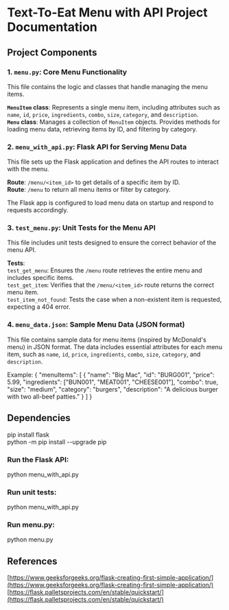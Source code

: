 # Text-To-Eat Menu with API Project Documentation

## Project Components

### **1. `menu.py`**: Core Menu Functionality

This file contains the logic and classes that handle managing the menu items.

**`MenuItem` class**: 
Represents a single menu item, including attributes such as `name`, `id`, `price`, `ingredients`, `combo`, `size`, `category`, and `description`.  <br>
**`Menu` class**: 
Manages a collection of `MenuItem` objects. Provides methods for loading menu data, retrieving items by ID, and filtering by category.

### **2. `menu_with_api.py`**: Flask API for Serving Menu Data

This file sets up the Flask application and defines the API routes to interact with the menu.

**Route**: `/menu/<item_id>` to get details of a specific item by ID. <br>
**Route**: `/menu` to return all menu items or filter by category.

The Flask app is configured to load menu data on startup and respond to requests accordingly.

### **3. `test_menu.py`**: Unit Tests for the Menu API

This file includes unit tests designed to ensure the correct behavior of the menu API.

**Tests**: <br>
`test_get_menu`: Ensures the `/menu` route retrieves the entire menu and includes specific items. <br>
`test_get_item`: Verifies that the `/menu/<item_id>` route returns the correct menu item. <br>
`test_item_not_found`: Tests the case when a non-existent item is requested, expecting a 404 error. <br>

### **4. `menu_data.json`**: Sample Menu Data (JSON format)

This file contains sample data for menu items (inspired by McDonald's menu) in JSON format. The data includes essential attributes for each menu item, such as `name`, `id`, `price`, `ingredients`, `combo`, `size`, `category`, and `description`.

Example:
{
  "menuItems": [
    {
      "name": "Big Mac",
      "id": "BURG001",
      "price": 5.99,
      "ingredients": ["BUN001", "MEAT001", "CHEESE001"],
      "combo": true,
      "size": "medium",
      "category": "burgers",
      "description": "A delicious burger with two all-beef patties."
    }
  ]
}

## Dependencies

pip install flask <br>
python -m pip install --upgrade pip

### Run the Flask API:
python menu_with_api.py

### Run unit tests:
python menu_with_api.py

### Run menu.py:
python menu.py

## References
[https://www.geeksforgeeks.org/flask-creating-first-simple-application/](https://www.geeksforgeeks.org/flask-creating-first-simple-application/)  <br>
[https://flask.palletsprojects.com/en/stable/quickstart/](https://flask.palletsprojects.com/en/stable/quickstart/)
